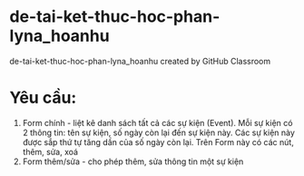 # de-tai-ket-thuc-hoc-phan-lyna_hoanhu
de-tai-ket-thuc-hoc-phan-lyna_hoanhu created by GitHub Classroom

# Yêu cầu:
1. Form chính - liệt kê danh sách tất cả các sự kiện (Event). Mỗi sự kiện có 2 thông tin: tên sự kiện, số ngày còn lại đến sự kiện này. Các sự kiện này được sắp thứ tự tăng dần của số ngày còn lại. Trên Form này có các nút, thêm, sửa, xoá
2. Form thêm/sửa - cho phép thêm, sửa thông tin một sự kiện
